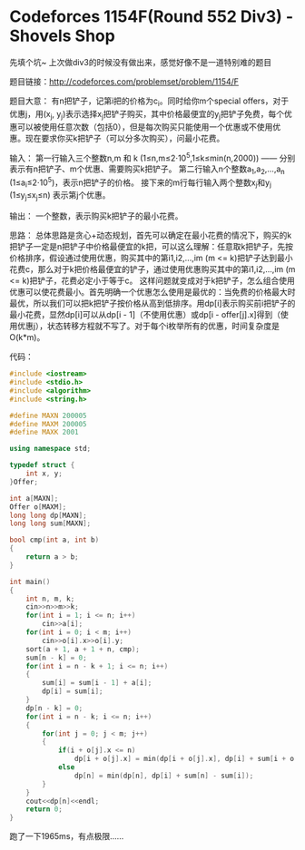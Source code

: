 # Codeforces 1154F(Round 552 Div3) - Shovels Shop


先填个坑~ 上次做div3的时候没有做出来，感觉好像不是一道特别难的题目

题目链接：http://codeforces.com/problemset/problem/1154/F

题目大意：
有n把铲子，记第i把的价格为c<sub>i</sub>。同时给你m个special offers，对于优惠j，用(x<sub>j</sub>, y<sub>j</sub>)表示选择x<sub>j</sub>把铲子购买，其中价格最便宜的y<sub>j</sub>把铲子免费，每个优惠可以被使用任意次数（包括0），但是每次购买只能使用一个优惠或不使用优惠。现在要求你买k把铲子（可以分多次购买），问最小花费。

输入：
第一行输入三个整数n,m 和 k (1≤n,m≤2⋅10<sup>5</sup>,1≤k≤min(n,2000)) —— 分别表示有n把铲子、m个优惠、需要购买k把铲子。
第二行输入n个整数a<sub>1</sub>,a<sub>2</sub>,…,a<sub>n</sub>  (1≤a<sub>i</sub>≤2⋅10<sup>5</sup>)，表示n把铲子的价格。
接下来的m行每行输入两个整数x<sub>j</sub>和y<sub>j</sub> (1≤y<sub>j</sub>≤x<sub>j</sub>≤n) 表示第j个优惠。
     
输出：
一个整数，表示购买k把铲子的最小花费。
    
思路：
总体思路是贪心+动态规划，首先可以确定在最小花费的情况下，购买的k把铲子一定是n把铲子中价格最便宜的k把，可以这么理解：任意取k把铲子，先按价格排序，假设通过使用优惠，购买其中的第i1,i2,...,im (m <= k)把铲子达到最小花费c，那么对于k把价格最便宜的铲子，通过使用优惠购买其中的第i1,i2,...,im (m <= k)把铲子，花费必定小于等于c。
这样问题就变成对于k把铲子，怎么组合使用优惠可以使花费最小。首先明确一个优惠怎么使用是最优的：当免费的价格最大时最优，所以我们可以把k把铲子按价格从高到低排序。用dp[i]表示购买前i把铲子的最小花费，显然dp[i]可以从dp[i - 1]（不使用优惠）或dp[i - offer[j].x]得到（使用优惠j），状态转移方程就不写了。对于每个i枚举所有的优惠，时间复杂度是O(k*m)。

代码：
```cpp
#include <iostream>
#include <stdio.h>
#include <algorithm>
#include <string.h>

#define MAXN 200005
#define MAXM 200005
#define MAXK 2001

using namespace std;

typedef struct {
    int x, y;
}Offer;

int a[MAXN];
Offer o[MAXM];
long long dp[MAXN];
long long sum[MAXN];

bool cmp(int a, int b)
{
    return a > b;
}

int main()
{
    int n, m, k;
    cin>>n>>m>>k;
    for(int i = 1; i <= n; i++)
        cin>>a[i];
    for(int i = 0; i < m; i++)
        cin>>o[i].x>>o[i].y;
    sort(a + 1, a + 1 + n, cmp);
    sum[n - k] = 0;
    for(int i = n - k + 1; i <= n; i++)
    {
        sum[i] = sum[i - 1] + a[i];
        dp[i] = sum[i];
    }
    dp[n - k] = 0;
    for(int i = n - k; i <= n; i++)
    {
        for(int j = 0; j < m; j++)
        {
            if(i + o[j].x <= n)
                dp[i + o[j].x] = min(dp[i + o[j].x], dp[i] + sum[i + o[j].x - o[j].y] - sum[i]);
            else
                dp[n] = min(dp[n], dp[i] + sum[n] - sum[i]);
        }
    }
    cout<<dp[n]<<endl;
    return 0;
}

```

跑了一下1965ms，有点极限……

